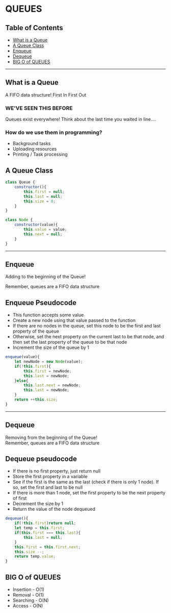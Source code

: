 # QUEUES

## Table of Contents

- [What is a Queue](#what-is-a-queue)
- [A Queue Class](#a-queue-class)
- [Enqueue](#queues)
- [Dequeue](#dequeue)
- [BIG O of QUEUES](#big-o-of-queues)

---

## **What is a Queue**
A FIFO data structure!
First In First Out


### WE'VE SEEN THIS BEFORE
Queues exist everywhere! Think about the last time you waited in line....  

### How do we use them in programming?  
- Background tasks  
- Uploading resources  
- Printing / Task processing

## A Queue Class

```js
class Queue {
    constructor(){
        this.first = null;
        this.last = null;
        this.size = 0;
    }
}
```
```js
class Node {
    constructor(value){
        this.value = value;
        this.next = null;
    }
}
```
---

## Enqueue
Adding to the beginning of the Queue!

Remember, queues are a FIFO data structure

## Enqueue Pseudocode
- This function accepts some value
- Create a new node using that value passed to the function
- If there are no nodes in the queue, set this node to be the first and last property of the queue
- Otherwise, set the next property on the current last to be that node, and then set the last property of the queue to be that node
- Increment the size of the queue by 1

```js
enqueue(value){
    let newNode = new Node(value);
    if(!this.first){
        this.first = newNode;
        this.last = newNode;
    }else{
        this.last.next = newNode;
        this.last = newNode;
    }
    return ++this.size;
}
```

---

## Dequeue
Removing from the beginning of the Queue!  
Remember, queues are a FIFO data structure

## Dequeue pseudocode
- If there is no first property, just return null
- Store the first property in a variable
- See if the first is the same as the last (check if there is only 1 node). If so, set the first and last to be null
- If there is more than 1 node, set the first property to be the next property of first 
- Decrement the size by 1
- Return the value of the node dequeued

```js
dequeue(){
    if(!this.first)return null;
    let temp = this.first;
    if(this.first === this.last){
        this.last = null;
    }
    this.first = this.first.next;
    this.size --;
    return temp.value;
}
```

## BIG O of QUEUES
- Insertion -   O(1)  
- Removal -   O(1)  
- Searching -   O(N)  
- Access -   O(N)